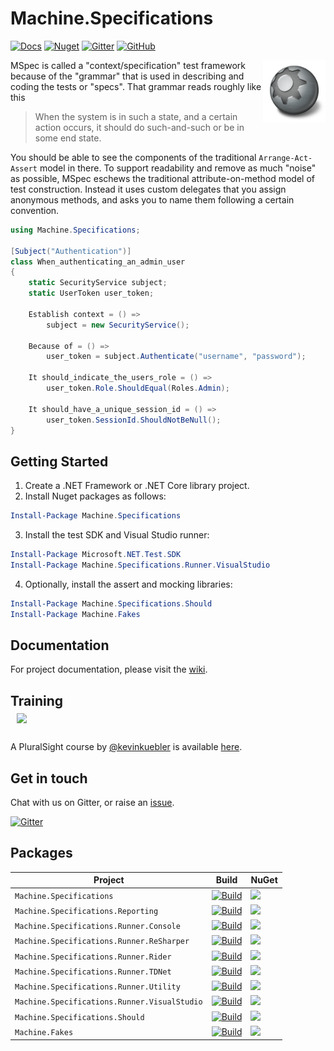 # Machine.Specifications

[![Docs](https://img.shields.io/badge/docs-wiki-blue.svg?style=for-the-badge)](https://github.com/machine/machine.specifications/wiki) [![Nuget](https://img.shields.io/nuget/dt/Machine.Specifications?style=for-the-badge)](https://www.nuget.org/packages/Machine.Specifications) [![Gitter](https://img.shields.io/gitter/room/machine/specifications?style=for-the-badge)](https://gitter.im/machine/specifications) [![GitHub](https://img.shields.io/github/license/machine/machine.specifications?style=for-the-badge)](https://github.com/machine/machine.specifications/blob/master/LICENSE)

<img src="https://github.com/machine/machine.specifications/raw/master/src/Machine.Specifications/Resources/Machine.png" alt="MSpec logo" title="Machine.Specifications" align="right" height="100" />

MSpec is called a "context/specification" test framework because of the "grammar" that is used in describing and coding the
tests or "specs". That grammar reads roughly like this

> When the system is in such a state, and a certain action occurs, it should do such-and-such or be in some end state.

You should be able to see the components of the traditional `Arrange-Act-Assert` model in there. To support readability
and remove as much "noise" as possible, MSpec eschews the traditional attribute-on-method model of test construction.
Instead it uses custom delegates that you assign anonymous methods, and asks you to name them following a certain convention.

```csharp
using Machine.Specifications;

[Subject("Authentication")]
class When_authenticating_an_admin_user
{
    static SecurityService subject;
    static UserToken user_token;

    Establish context = () => 
        subject = new SecurityService();

    Because of = () =>
        user_token = subject.Authenticate("username", "password");

    It should_indicate_the_users_role = () =>
        user_token.Role.ShouldEqual(Roles.Admin);

    It should_have_a_unique_session_id = () =>
        user_token.SessionId.ShouldNotBeNull();
}
```

## Getting Started
1. Create a .NET Framework or .NET Core library project.
2. Install Nuget packages as follows:

```powershell
Install-Package Machine.Specifications
```

3. Install the test SDK and Visual Studio runner:

```powershell
Install-Package Microsoft.NET.Test.SDK
Install-Package Machine.Specifications.Runner.VisualStudio
```

4. Optionally, install the assert and mocking libraries:

```powershell
Install-Package Machine.Specifications.Should
Install-Package Machine.Fakes
```

## Documentation

For project documentation, please visit the [wiki](https://github.com/machine/machine.specifications/wiki).

## Training

<img src="https://www.pluralsight.com/content/dam/pluralsight/newsroom/brand-assets/logos/PS_logo_F-01.png" height="50" align="top" style="margin:-10px 0px 15px 10px" />

A PluralSight course by [@kevinkuebler](https://github.com/kevinkuebler) is available [here](https://www.pluralsight.com/courses/expressive-testing-dotnet-mspec).

## Get in touch
Chat with us on Gitter, or raise an [issue](https://github.com/machine/machine.specifications/issues).

[![Gitter](https://img.shields.io/gitter/room/machine/specifications?style=for-the-badge)](https://gitter.im/machine/specifications) 

## Packages

Project | Build | NuGet
-- | -- | --
`Machine.Specifications` | [![Build](https://img.shields.io/github/workflow/status/machine/machine.specifications/build?style=flat-square)](https://github.com/machine/machine.specifications/actions?query=workflow:build) | [![](https://img.shields.io/nuget/v/Machine.Specifications.svg?style=flat-square)](https://www.nuget.org/packages/machine.specifications)
`Machine.Specifications.Reporting` | [![Build](https://img.shields.io/github/workflow/status/machine/machine.specifications/build?style=flat-square)](https://github.com/machine/machine.specifications/actions?query=workflow:build) | [![](https://img.shields.io/nuget/v/Machine.Specifications.Reporting.svg?style=flat-square)](https://www.nuget.org/packages/machine.specifications.reporting)
`Machine.Specifications.Runner.Console` | [![Build](https://img.shields.io/github/workflow/status/machine/machine.specifications/build?style=flat-square)](https://github.com/machine/machine.specifications/actions?query=workflow:build) | [![](https://img.shields.io/nuget/v/Machine.Specifications.Runner.Console.svg?style=flat-square)](https://www.nuget.org/packages/machine.specifications.runner.console)
`Machine.Specifications.Runner.ReSharper` | [![Build](https://img.shields.io/github/workflow/status/machine/machine.specifications.runner.resharper/build?style=flat-square)](https://github.com/machine/machine.specifications.runner.resharper/actions?query=workflow:build) | [![](https://img.shields.io/resharper/v/Machine.Specifications.Runner.Resharper9.svg?style=flat-square)](https://plugins.jetbrains.com/plugin/11639-machine-specifications-for-resharper)
`Machine.Specifications.Runner.Rider` | [![Build](https://img.shields.io/github/workflow/status/machine/machine.specifications.runner.resharper/build?style=flat-square)](https://github.com/machine/machine.specifications.runner.resharper/actions?query=workflow:build) | [![](https://img.shields.io/jetbrains/plugin/v/11528-machine-specifications.svg?style=flat-square&label=rider)](https://plugins.jetbrains.com/plugin/11528-machine-specifications-for-rider)
`Machine.Specifications.Runner.TDNet` | [![Build](https://img.shields.io/github/workflow/status/machine/machine.specifications/build?style=flat-square)](https://github.com/machine/machine.specifications/actions?query=workflow:build) | [![](https://img.shields.io/nuget/v/Machine.Specifications.Runner.TDNet.svg?style=flat-square)](https://www.nuget.org/packages/machine.specifications.runner.tdnet)
`Machine.Specifications.Runner.Utility` | [![Build](https://img.shields.io/github/workflow/status/machine/machine.specifications/build?style=flat-square)](https://github.com/machine/machine.specifications/actions?query=workflow:build) | [![](https://img.shields.io/nuget/v/Machine.Specifications.Runner.Utility.svg?style=flat-square)](https://www.nuget.org/packages/machine.specifications.runner.utility)
`Machine.Specifications.Runner.VisualStudio` | [![Build](https://img.shields.io/github/workflow/status/machine/machine.specifications.runner.visualstudio/build?style=flat-square)](https://github.com/machine/machine.specifications.runner.visualstudio/actions?query=workflow:build) | [![](https://img.shields.io/nuget/v/Machine.Specifications.Runner.VisualStudio.svg?style=flat-square)](https://www.nuget.org/packages/machine.specifications.runner.visualstudio)
`Machine.Specifications.Should` | [![Build](https://img.shields.io/github/workflow/status/machine/machine.specifications/build?style=flat-square)](https://github.com/machine/machine.specifications/actions?query=workflow:build) | [![](https://img.shields.io/nuget/v/Machine.Specifications.Should.svg?style=flat-square)](https://www.nuget.org/packages/machine.specifications.should)
`Machine.Fakes` | [![Build](https://img.shields.io/github/workflow/status/machine/machine.specifications.fakes/build?style=flat-square)](https://github.com/machine/machine.specifications.fakes/actions?query=workflow:build) | [![](https://img.shields.io/nuget/v/Machine.Fakes.svg?style=flat-square)](https://www.nuget.org/packages/machine.fakes)
